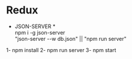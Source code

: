 # Redux

- JSON-SERVER \*  
  npm i -g json-server  
  "json-server --w db.json" || "npm run server"

1- npm install
2- npm run server
3- npm start
